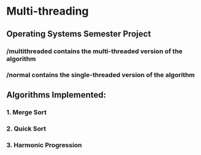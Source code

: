 # Multi-threading
## Operating Systems Semester Project
### /multithreaded contains the multi-threaded version of the algorithm
### /normal contains the single-threaded version of the algorithm
## Algorithms Implemented:
### 1.  Merge Sort
### 2. Quick Sort
### 3. Harmonic Progression
